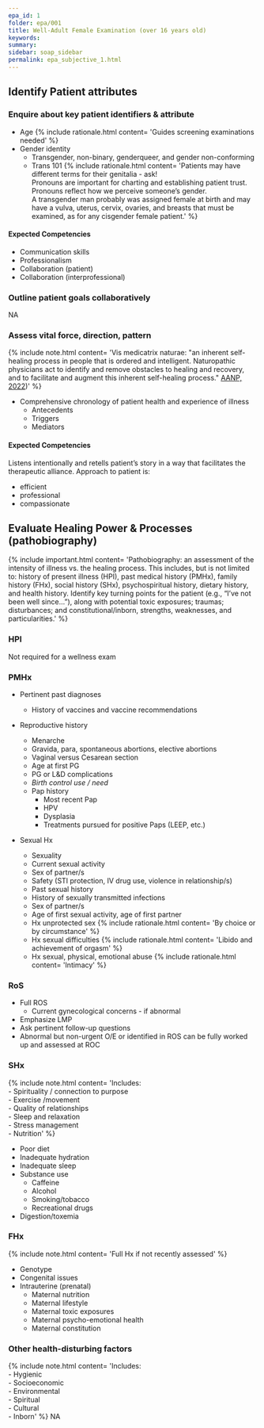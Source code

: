 ```yaml
---
epa_id: 1
folder: epa/001
title: Well-Adult Female Examination (over 16 years old)
keywords: 
summary: 
sidebar: soap_sidebar
permalink: epa_subjective_1.html
---
```


## Identify Patient attributes

### Enquire about key patient identifiers & attribute
- Age
  {% include rationale.html content= 'Guides screening examinations needed' %}
- Gender identity
  - Transgender, non-binary, genderqueer, and gender non-conforming 
  - Trans 101
    {% include rationale.html content= 'Patients may have different terms for their genitalia - ask!<br>Pronouns are important for charting and establishing patient trust. Pronouns reflect how we perceive someone’s gender.<br>A transgender man probably was assigned female at birth and may have a vulva, uterus, cervix, ovaries, and breasts that must be examined, as for any cisgender female patient.' %}

#### Expected Competencies
  - Communication skills
  - Professionalism 
  - Collaboration (patient)
  - Collaboration (interprofessional)
  
### Outline patient goals collaboratively
NA

### Assess vital force, direction, pattern
{% include note.html content= 'Vis medicatrix naturae: "an inherent self-healing process in people that is ordered and intelligent. Naturopathic physicians act to identify and remove obstacles to healing and recovery, and to facilitate and augment this inherent self-healing process." [AANP, 2022](https://naturopathic.org/page/PrinciplesNaturopathicMedicine?&hhsearchterms=%22vis+and+medicatrix+and+naturae%22))' %}

- Comprehensive  chronology of patient health and experience of illness
  - Antecedents
  - Triggers
  - Mediators
  
#### Expected Competencies
Listens intentionally and retells patient’s story in a way that facilitates the therapeutic alliance. Approach to patient is:
- efficient
- professional
- compassionate  


  
## Evaluate Healing Power & Processes (pathobiography)
{% include important.html content= 'Pathobiography: an assessment of the intensity of illness vs. the healing process. This includes, but is not limited to: history of present illness (HPI), past medical history (PMHx), family history (FHx), social history (SHx), psychospiritual history, dietary history, and  health history. Identify key turning points for the patient (e.g., “I’ve  not  been well since…”), along with potential toxic exposures; traumas; disturbances; and constitutional/inborn, strengths, weaknesses, and particularities.' %}

### HPI
Not required for a wellness exam

### PMHx
- Pertinent past diagnoses
  - History of vaccines and vaccine recommendations
- Reproductive history
  - Menarche
  - Gravida, para, spontaneous abortions, elective abortions
  - Vaginal versus Cesarean section
  - Age at first PG
  - PG or L&D complications
  - *Birth control use / need*
  - Pap history
    - Most recent Pap
    - HPV
    - Dysplasia
    - Treatments pursued for positive Paps (LEEP, etc.)

- Sexual Hx
  - Sexuality
  - Current sexual activity
  - Sex of partner/s
  - Safety (STI protection, IV drug use, violence in relationship/s)
  - Past sexual history
  - History of sexually transmitted infections
  - Sex of partner/s
  - Age of first sexual activity, age of first partner
  - Hx unprotected sex
    {% include rationale.html content= 'By choice or by circumstance' %}
  - Hx sexual difficulties
    {% include rationale.html content= 'Libido and achievement of orgasm' %}
  - Hx sexual, physical, emotional abuse
    {% include rationale.html content= 'Intimacy' %}


### RoS
- Full ROS
  - Current gynecological concerns - if abnormal
- Emphasize LMP 
- Ask pertinent follow-up questions
- Abnormal but non-urgent O/E or identified in ROS can be fully worked up and assessed at ROC

### SHx
 {% include note.html content= 'Includes:<br>- Spirituality / connection to purpose<br> - Exercise /movement<br> - Quality of relationships<br> - Sleep and relaxation<br> - Stress management<br> - Nutrition' %}
- Poor diet
- Inadequate hydration
- Inadequate sleep
- Substance use
  - Caffeine
  - Alcohol
  - Smoking/tobacco
  - Recreational drugs
- Digestion/toxemia


### FHx
{% include note.html content= 'Full Hx if not recently assessed' %}
- Genotype
- Congenital issues
- Intrauterine (prenatal)
  - Maternal nutrition
  - Maternal lifestyle 
  - Maternal toxic exposures
  - Maternal psycho-emotional health
  - Maternal constitution

### Other health-disturbing factors
{% include note.html content= 'Includes:<br>- Hygienic<br>- Socioeconomic<br>- Environmental<br>- Spiritual<br>- Cultural<br>- Inborn' %}
NA


 
 
